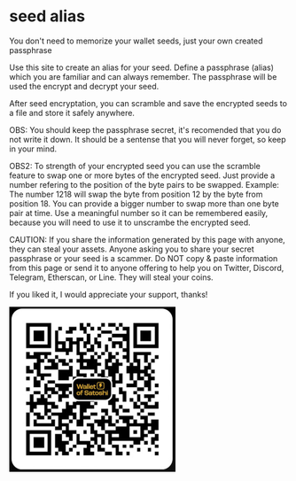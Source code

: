 # seed alias
You don't need to memorize your wallet seeds, just your own created passphrase

Use this site to create an alias for your seed.
Define a passphrase (alias) which you are familiar and can always remember.
The passphrase will be used the encrypt and decrypt your seed.

After seed encryptation, you can scramble and save the encrypted seeds to a file and store it safely anywhere.

OBS: You should keep the passphrase secret, it's recomended that you do not write it down. 
It should be a sentense that you will never forget, so keep in your mind.

OBS2: To strength of your encrypted seed you can use the scramble feature to swap one or more bytes of the encrypted seed.
Just provide a number refering to the position of the byte pairs to be swapped. Example: 
The number 1218 will swap the byte from position 12 by the byte from position 18.
You can provide a bigger number to swap more than one byte pair at time.
Use a meaningful number so it can be remembered easily, because you will need to use it to unscrambe the encrypted seed.

CAUTION: If you share the information generated by this page with anyone, they can steal your assets. 
Anyone asking you to share your secret passphrase or your seed is a scammer.
Do NOT copy & paste information from this page or send it to anyone offering to help you on Twitter, Discord, Telegram, Etherscan, or Line.
They will steal your coins.

If you liked it, I would appreciate your support, thanks!

![address: spasticrod78@walletofsatoshi.com](donation-qrcode.jpeg)
